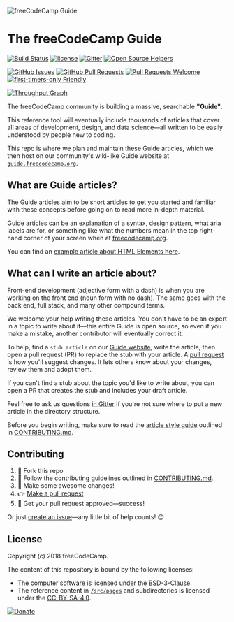 ![freeCodeCamp Guide](https://s3.amazonaws.com/freecodecamp/wide-social-banner.png)

# The freeCodeCamp Guide

[![Build Status](https://img.shields.io/travis/freeCodeCamp/guide/master.svg?style=flat-square)](https://travis-ci.org/freeCodeCamp/guide) [![license](https://img.shields.io/badge/license-BSD--3--Clause-lightgrey.svg?style=flat-square)](https://opensource.org/licenses/BSD-3-Clause)  [![Gitter](https://img.shields.io/gitter/room/freeCodeCamp/Contributors.svg?style=flat-square)](https://gitter.im/freeCodeCamp/Contributors)
[![Open Source Helpers](https://www.codetriage.com/freecodecamp/guide/badges/users.svg)](https://www.codetriage.com/freecodecamp/guide)

[![GitHub Issues](https://img.shields.io/github/issues/freeCodeCamp/guide.svg?style=flat-square)](https://github.com/freeCodeCamp/guide/issues) [![GitHub Pull Requests](https://img.shields.io/github/issues-pr/freeCodeCamp/guide.svg?style=flat-square)](https://github.com/freeCodeCamp/guide/pulls) [![Pull Requests Welcome](https://img.shields.io/badge/PRs-welcome-brightgreen.svg?style=flat-square)](http://makeapullrequest.com)
[![first-timers-only Friendly](https://img.shields.io/badge/first--timers--only-friendly-blue.svg?style=flat-square)](http://www.firsttimersonly.com/)

[![Throughput Graph](https://graphs.waffle.io/freeCodeCamp/guide/throughput.svg)](https://waffle.io/freeCodeCamp/guide/metrics)

The freeCodeCamp community is building a massive, searchable **"Guide"**.

This reference tool will eventually include thousands of articles that cover all areas of development, design, and data science—all written to be easily understood by people new to coding.

This repo is where we plan and maintain these Guide articles, which we then host on our community's wiki-like Guide website at [`guide.freecodecamp.org`](https://guide.freecodecamp.org).

## What are Guide articles?

The Guide articles aim to be short articles to get you started and familiar with these concepts before going on to read more in-depth material.

Guide articles can be an explanation of a syntax, design pattern, what aria labels are for, or something like what the numbers mean in the top right-hand corner of your screen when at [freecodecamp.org](https://freecodecamp.org).

You can find an [example article about HTML Elements here](./src/pages/html/elements/index.md).

## What can I write an article about?

Front-end development (adjective form with a dash) is when you are working on the front end (noun form with no dash). The same goes with the back end, full stack, and many other compound terms.

We welcome your help writing these articles. You don't have to be an expert in a topic to write about it—this entire Guide is open source, so even if you make a mistake, another contributor will eventually correct it.

To help, find a `stub article` on our [Guide website](https://guide.freecodecamp.org/), write the article, then open a pull request (PR) to replace the stub with your article. A [pull request](https://help.github.com/articles/about-pull-requests/) is how you'll suggest changes. It lets others know about your changes, review them and adopt them.

If you can't find a stub about the topic you'd like to write about, you can open a PR that creates the stub and includes your draft article. 

Feel free to ask us questions [in Gitter](https://gitter.im/freeCodeCamp/Contributors) if you're not sure where to put a new article in the directory structure.

Before you begin writing, make sure to read the [article style guide](https://github.com/freeCodeCamp/guide/blob/master/CONTRIBUTING.md#article-style-guide) outlined in [CONTRIBUTING.md](CONTRIBUTING.md). 

## Contributing

1. 🍴 Fork this repo
2. 👀️ Follow the contributing guidelines outlined in [CONTRIBUTING.md](CONTRIBUTING.md).
3. 🔧 Make some awesome changes!
4. 👉 [Make a pull request](https://github.com/freeCodeCamp/guide/compare)
5. 🎉 Get your pull request approved—success!

Or just [create an issue](https://github.com/freeCodeCamp/guide/issues)—any little bit of help counts! 😊

## License

Copyright (c) 2018 freeCodeCamp.

The content of this repository is bound by the following licenses:
- The computer software is licensed under the [BSD-3-Clause](./LICENSE.md).
- The reference content in [`/src/pages`](/src/pages) and subdirectories is licensed under the [CC-BY-SA-4.0](./src/pages/LICENSE.md).






[![Donate](https://img.shields.io/badge/Donate-PayPal-green.svg)](https://www.paypal.com/donate/?hosted_button_id=D2RVZLELLJEN4)



